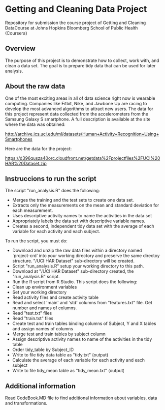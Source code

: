 Getting and Cleaning Data Project
=================================

Repository for submission the course project of Getting and Cleaning DataCourse at Johns Hopkins Bloomberg School of Public Health (Coursera)

Overview
--------

The purpose of this project is to demonstrate how to collect, work with, and clean a data set. The goal is to prepare tidy data that can be used for later analysis. 

About the raw data
------------------

One of the most exciting areas in all of data science right now is wearable computing. Companies like Fitbit, Nike, and Jawbone Up are racing to develop the most advanced algorithms to attract new users. The data for this project represent data collected from the accelerometers from the Samsung Galaxy S smartphone. A full description is available at the site where the data was obtained: 

http://archive.ics.uci.edu/ml/datasets/Human+Activity+Recognition+Using+Smartphones 

Here are the data for the project: 

https://d396qusza40orc.cloudfront.net/getdata%2Fprojectfiles%2FUCI%20HAR%20Dataset.zip 

Instruccions to run the script
------------------------------

The script "run_analysis.R" does the following:

- Merges the training and the test sets to create one data set.
- Extracts only the measurements on the mean and standard deviation for each measurement. 
- Uses descriptive activity names to name the activities in the data set
- Appropriately labels the data set with descriptive variable names. 
- Creates a second, independent tidy data set with the average of each variable for each activity and each subject. 
 
To run the script, you must do:

- Download and unzip the raw data files within a directory named 'project-crd' into your working directory and preserve the same directoy structure. "/UCI HAR Dataset" sub-directory will be created.
- Script "run_analysis.R" setup your working directory to this path.
- Download at "/UCI HAR Dataset" sub-directory created, the "run_analysis.R" script.
- Run the R script from R Studio. This script does the following:
 -   Clean up environment variables
 -   Set your working directory
 -   Read activity files and create activity table
 -   Read and select 'main' and 'std' columns from "features.txt" file. Get number and names of columns.
 -   Read "test.txt" files
 -   Read "train.txt" files
 -   Create test and train tables binding columns of Subject, Y and X tables and assign names of columns
 -   Merge test and train tables by subject column
 -   Assign descriptive activity names to name of the activities in the tidy table
 -   Order tidy_table by Subject_ID
 -   Write to file tidy data table as "tidy.txt" (output)
 -   Calculate the average of each variable for each activity and each subject
 -   Write to file tidy_mean table as "tidy_mean.txt" (output)

Additional information
----------------------

Read CodeBook.MD file to find additional information about variables, data and transformations.



